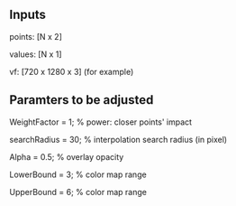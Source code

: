## Inputs
points: [N x 2]

values: [N x 1]

vf: [720 x 1280 x 3] (for example)

## Paramters to be adjusted

WeightFactor = 1; % power: closer points' impact

searchRadius = 30; % interpolation search radius (in pixel)

Alpha = 0.5; % overlay opacity

LowerBound = 3; % color map range

UpperBound = 6; % color map range
